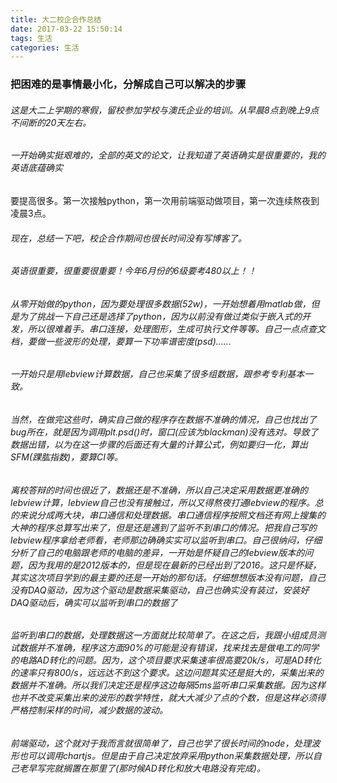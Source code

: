 ```yaml
---
title: 大二校企合作总结
date: 2017-03-22 15:50:14
tags: 生活
categories: 生活
---
```


### 把困难的是事情最小化，分解成自己可以解决的步骤
###### 这是大二上学期的寒假，留校参加学校与澳氏企业的培训。从早晨8点到晚上9点不间断的20天左右。

###### 一开始确实挺艰难的，全部的英文的论文，让我知道了英语确实是很重要的，我的英语底蕴确实
要提高很多。第一次接触python，第一次用前端驱动做项目，第一次连续熬夜到凌晨3点。

###### 现在，总结一下吧，校企合作期间也很长时间没有写博客了。
###### 英语很重要，很重要很重要！今年6月份的6级要考480以上！！

###### 从零开始做的python，因为要处理很多数据(52w)，一开始想着用matlab做，但是为了挑战一下自己还是选择了python，因为以前没有做过类似于嵌入式的开发，所以很难着手。串口连接，处理图形，生成可执行文件等等。自己一点点查文档，要做一些波形的处理，要算一下功率谱密度(psd)......

###### 一开始只是用lebview计算数据，自己也采集了很多组数据，跟参考专利基本一致。
###### 当然，在做完这些时，确实自己做的程序存在数据不准确的情况，自己也找出了bug所在，就是因为调用plt.psd()时，窗口(应该为blackman)没有选对。导致了数据出错，以为在这一步骤的后面还有大量的计算公式，例如要归一化，算出SFM(踝肱指数)，要算CI等。

###### 离校答辩的时间也很近了，数据还是不准确，所以自己决定采用数据更准确的lebview计算，lebview自己也没有接触过，所以又得熬夜打通lebview的程序。总的来说分成两大块，串口通信和处理数据。串口通信程序按照文档还有网上搜集的大神的程序总算写出来了，但是还是遇到了监听不到串口的情况。把我自己写的lebview程序拿给老师看，老师那边确确实实可以监听到串口。自己很纳闷，仔细分析了自己的电脑跟老师的电脑的差异，一开始是怀疑自己的lebview版本的问题，因为我用的是2012版本的，但是现在最新的已经出到了2016。这只是怀疑，其实这次项目学到的最主要的还是一开始的那句话。仔细想想版本没有问题，自己没有DAQ驱动，因为这个驱动是数据采集驱动，自己也确实没有装过，安装好DAQ驱动后，确实可以监听到串口的数据了

###### 监听到串口的数据，处理数据这一方面就比较简单了。在这之后，我跟小组成员测试数据并不准确，程序这方面90%的可能是没有错误，找来找去是做电工的同学的电路AD转化的问题。因为，这个项目要求采集速率很高要20k/s，可是AD转化的速率只有800/s，远远达不到这个要求。这边问题其实还是挺大的，采集出来的数据并不准确。所以我们决定还是程序这边每隔5ms监听串口采集数据。因为这样也并不改变采集出来的波形的数学特性，就大大减少了点的个数，但是这样必须得严格控制采样的时间，减少数据的波动。

###### 前端驱动，这个就对于我而言就很简单了，自己也学了很长时间的node，处理波形也可以调用chartjs。但是由于自己决定放弃采用python采集数据处理，所以自己老早写完就搁置在那里了(那时候AD转化和放大电路没有完成)。